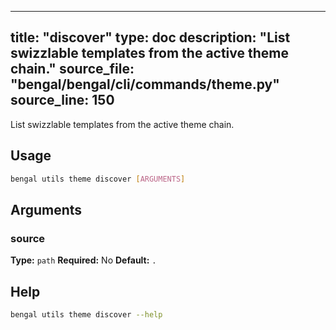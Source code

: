 
---
title: "discover"
type: doc
description: "List swizzlable templates from the active theme chain."
source_file: "bengal/bengal/cli/commands/theme.py"
source_line: 150
---

List swizzlable templates from the active theme chain.


## Usage

```bash
bengal utils theme discover [ARGUMENTS]
```

## Arguments

### source

**Type:** `path`
**Required:** No
**Default:** `.`





## Help

```bash
bengal utils theme discover --help
```
